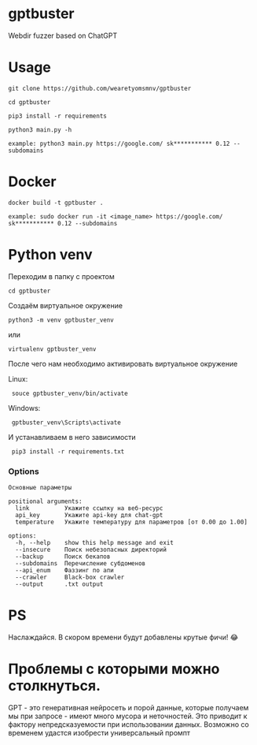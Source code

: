 # gptbuster
Webdir fuzzer based on ChatGPT



# Usage

```
git clone https://github.com/wearetyomsmnv/gptbuster
```
```
cd gptbuster
```
```
pip3 install -r requirements
```
```
python3 main.py -h 
```

```
example: python3 main.py https://google.com/ sk*********** 0.12 --subdomains
```


# Docker

```
docker build -t gptbuster . 
```

```
example: sudo docker run -it <image_name> https://google.com/ sk*********** 0.12 --subdomains
```


# Python venv

Переходим в папку с проектом
```
cd gptbuster
```

Создаём виртуальное окружение
```
python3 -m venv gptbuster_venv
```

или

```
virtualenv gptbuster_venv
```


После чего нам необходимо активировать виртуальное окружение

Linux:
```
 souce gptbuster_venv/bin/activate
```

Windows:

```
 gptbuster_venv\Scripts\activate
```


И устанавливаем в него зависимости

```
 pip3 install -r requirements.txt
```



### Options


```
Основные параметры

positional arguments:
  link          Укажите ссылку на веб-ресурс
  api_key       Укажите api-key для chat-gpt
  temperature   Укажите температуру для параметров [от 0.00 до 1.00]

options:
  -h, --help    show this help message and exit
  --insecure    Поиск небезопасных директорий
  --backup      Поиск бекапов
  --subdomains  Перечисление субдоменов
  --api_enum    Фаззинг по апи
  --crawler     Black-box crawler
  --output      .txt output
```

# PS

Наслаждайся. В скором времени будут добавлены крутые фичи! :joy:

# Проблемы с которыми можно столкнуться.

GPT - это генеративная нейросеть и порой данные, которые получаем мы при запросе - имеют много мусора и неточностей. Это приводит к фактору непредсказуемости при использовании данных. Возможно со временем удастся изобрести универсальный промпт
